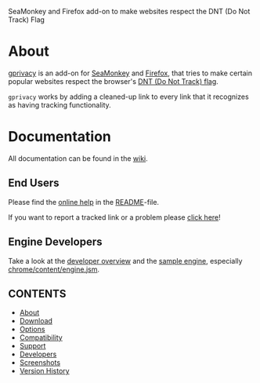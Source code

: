 SeaMonkey and Firefox add-on to make websites respect the DNT (Do Not Track) Flag

# About #
[gprivacy](http://code.google.com/p/gprivacy/) is an add-on for
[SeaMonkey](http://www.seamonkey-project.org/) and
[Firefox](http://www.mozilla.com/firefox/), that tries to make certain popular
websites respect the browser's
[DNT (Do Not Track) flag](http://en.wikipedia.org/wiki/Do_not_track_header).

`gprivacy` works by adding a cleaned-up link to every link that it recognizes
as having tracking functionality.

# Documentation #
All documentation can be found in the [wiki](http://code.google.com/p/gprivacy/wiki/README).

## End Users ##
Please find the [online help](http://code.google.com/p/gprivacy/wiki/README#Options)
in the [README](http://code.google.com/p/gprivacy/wiki/README)-file.

If you want to report a tracked link or a problem please [click here](http://code.google.com/p/gprivacy/issues/entry)!

## Engine Developers ##
Take a look at the
[developer overview](http://code.google.com/p/gprivacy/wiki/README#Developers) and the
[sample engine](http://code.google.com/p/gprivacy/source/browse/#svn%2Ftrunk%2Fengines%2Fask.com),
especially [chrome/content/engine.jsm](http://code.google.com/p/gprivacy/source/browse/trunk/engines/ask.com/chrome/content/engine.jsm).

## CONTENTS ##
  * [About](http://code.google.com/p/gprivacy/wiki/README#About)
  * [Download](http://code.google.com/p/gprivacy/wiki/README#Disclaimer)
  * [Options](http://code.google.com/p/gprivacy/wiki/README#Options)
  * [Compatibility](http://code.google.com/p/gprivacy/wiki/README#Compatibility)
  * [Support](http://code.google.com/p/gprivacy/wiki/README#Support)
  * [Developers](http://code.google.com/p/gprivacy/wiki/README#Developers)
  * [Screenshots](http://code.google.com/p/gprivacy/wiki/README#Screenshots)
  * [Version History](http://code.google.com/p/gprivacy/wiki/CHANGELOG)
